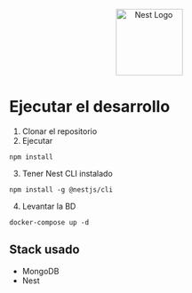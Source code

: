 <p align="center">
  <a href="http://nestjs.com/" target="blank"><img src="https://nestjs.com/img/logo-small.svg" width="120" alt="Nest Logo" /></a>
</p>

# Ejecutar el desarrollo
1. Clonar el repositorio
2. Ejecutar
```
npm install
```
3. Tener Nest CLI instalado
```
npm install -g @nestjs/cli
```
4. Levantar la BD
```
docker-compose up -d
```

## Stack usado
* MongoDB
* Nest
